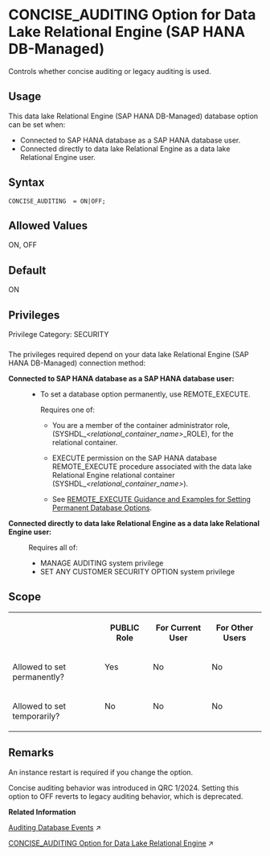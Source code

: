 <!-- loioe47cf784a3274b41bbaaa416bcc07d97 -->

# CONCISE\_AUDITING Option for Data Lake Relational Engine \(SAP HANA DB-Managed\)

Controls whether concise auditing or legacy auditing is used.



<a name="loioe47cf784a3274b41bbaaa416bcc07d97__section_bph_csj_kyb"/>

## Usage

This data lake Relational Engine \(SAP HANA DB-Managed\) database option can be set when:

-   Connected to SAP HANA database as a SAP HANA database user.
-   Connected directly to data lake Relational Engine as a data lake Relational Engine user.



<a name="loioe47cf784a3274b41bbaaa416bcc07d97__section_ly5_lr5_zyb"/>

## Syntax

```
CONCISE_AUDITING  = ON|OFF;
```



<a name="loioe47cf784a3274b41bbaaa416bcc07d97__section_qhk_vv1_1zb"/>

## Allowed Values

ON, OFF



<a name="loioe47cf784a3274b41bbaaa416bcc07d97__section_t1h_fw1_1zb"/>

## Default

ON



<a name="loioe47cf784a3274b41bbaaa416bcc07d97__section_gpn_jw1_1zb"/>

## Privileges

Privilege Category: SECURITY



### 

The privileges required depend on your data lake Relational Engine \(SAP HANA DB-Managed\) connection method:


<dl>
<dt><b>

Connected to SAP HANA database as a SAP HANA database user:

</b></dt>
<dd>

-   To set a database option permanently, use REMOTE\_EXECUTE.

    Requires one of:

    -   You are a member of the container administrator role, \(SYSHDL\_*<relational\_container\_name\>*\_ROLE\), for the relational container.
    -   EXECUTE permission on the SAP HANA database REMOTE\_EXECUTE procedure associated with the data lake Relational Engine relational container \(SYSHDL\_*<relational\_container\_name\>*\).

    -   See [REMOTE\_EXECUTE Guidance and Examples for Setting Permanent Database Options](remote-execute-guidance-and-examples-for-setting-permanent-database-options-0023bea.md).





</dd><dt><b>

Connected directly to data lake Relational Engine as a data lake Relational Engine user:

</b></dt>
<dd>

Requires all of:

-   MANAGE AUDITING system privilege
-   SET ANY CUSTOMER SECURITY OPTION system privilege



</dd>
</dl>



<a name="loioe47cf784a3274b41bbaaa416bcc07d97__section_jgv_mw1_1zb"/>

## Scope


<table>
<tr>
<th valign="top">

 

</th>
<th valign="top">

PUBLIC Role

</th>
<th valign="top">

For Current User

</th>
<th valign="top">

For Other Users

</th>
</tr>
<tr>
<td valign="top">

Allowed to set permanently?

</td>
<td valign="top">

Yes

</td>
<td valign="top">

No

</td>
<td valign="top">

No

</td>
</tr>
<tr>
<td valign="top">

Allowed to set temporarily?

</td>
<td valign="top">

No

</td>
<td valign="top">

No

</td>
<td valign="top">

No

</td>
</tr>
</table>



<a name="loioe47cf784a3274b41bbaaa416bcc07d97__section_vyf_pw1_1zb"/>

## Remarks

An instance restart is required if you change the option.

Concise auditing behavior was introduced in QRC 1/2024. Setting this option to OFF reverts to legacy auditing behavior, which is deprecated.

**Related Information**  


[Auditing Database Events](https://help.sap.com/viewer/a89a0a8384f21015b1e7adbeca456f73/2024_3_QRC/en-US/4c20fb59d0e848e09ffb191c9d2c0b16.html "Auditing tracks all of the activity performed on a data lake Relational Engine database.") :arrow_upper_right:

[CONCISE_AUDITING Option for Data Lake Relational Engine](https://help.sap.com/viewer/19b3964099384f178ad08f2d348232a9/2024_3_QRC/en-US/742c50f6746f4fb488ed6498e203def4.html "Controls whether concise auditing or legacy auditing is used.") :arrow_upper_right:

